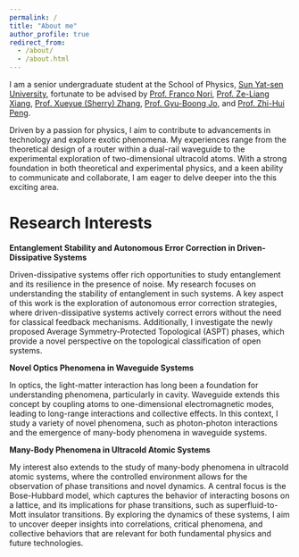 ```yaml
---
permalink: /
title: "About me"
author_profile: true
redirect_from: 
  - /about/
  - /about.html
---
```



I am a senior undergraduate student at the School of Physics, [Sun Yat-sen University](https://www.sysu.edu.cn/sysuen/), fortunate to be advised by [Prof. Franco Nori](https://scholar.google.com/citations?user=SRUYLREAAAAJ&hl=en), [Prof. Ze-Liang Xiang](https://scholar.google.com/citations?user=akB8u4sAAAAJ&hl=en&oi=ao), [Prof. Xueyue (Sherry) Zhang](https://xueyue-sherry-zhang.github.io/), [Prof. Gyu-Boong Jo](https://ultracold.ust.hk/group/pi-gyu-boong-jo-ph-d), and [Prof. Zhi-Hui Peng](https://scholar.google.com/citations?user=4WNrhBIAAAAJ&hl=en).

Driven by a passion for physics, I aim to contribute to advancements in technology and explore exotic phenomena. My experiences range from the theoretical design of a router within a dual-rail waveguide to the experimental exploration of two-dimensional ultracold atoms. With a strong foundation in both theoretical and experimental physics, and a keen ability to communicate and collaborate, I am eager to delve deeper into the this exciting area.

Research Interests
======

**Entanglement Stability and Autonomous Error Correction in Driven-Dissipative Systems**

Driven-dissipative systems offer rich opportunities to study entanglement and its resilience in the presence of noise. My research focuses on understanding the stability of entanglement in such systems. A key aspect of this work is the exploration of autonomous error correction strategies, where driven-dissipative systems actively correct errors without the need for classical feedback mechanisms. Additionally, I investigate the newly proposed Average Symmetry-Protected Topological (ASPT) phases, which provide a novel perspective on the topological classification of open systems. 

**Novel Optics Phenomena in Waveguide Systems**

In optics, the light-matter interaction has long been a foundation for understanding phenomena, particularly in cavity. Waveguide extends this concept by coupling atoms to one-dimensional electromagnetic modes, leading to long-range interactions and collective effects. In this context, I study a variety of novel phenomena, such as photon-photon interactions and the emergence of many-body phenomena in waveguide systems. 

**Many-Body Phenomena in Ultracold Atomic Systems**

My interest also extends to the study of many-body phenomena in ultracold atomic systems, where the controlled environment allows for the observation of phase transitions and novel dynamics. A central focus is the Bose-Hubbard model, which captures the behavior of interacting bosons on a lattice, and its implications for phase transitions, such as superfluid-to-Mott insulator transitions. By exploring the dynamics of these systems, I aim to uncover deeper insights into correlations, critical phenomena, and collective behaviors that are relevant for both fundamental physics and future technologies. 



